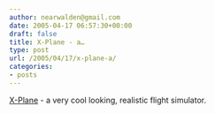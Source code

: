 ```yaml
---
author: nearwalden@gmail.com
date: 2005-04-17 06:57:30+00:00
draft: false
title: X-Plane - a…
type: post
url: /2005/04/17/x-plane-a/
categories:
- posts
---
```


[X-Plane](//www.kk.org/cooltools/archives/000706.php") - a very cool  looking, realistic flight simulator.



